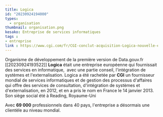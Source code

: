 ```yaml
---
title: Logica
id: "20230924194000"
types:
  - organisation
thumbnail: organisation.png
kesako: Entreprise de services informatiques
tags :
- entreprise
link : https://www.cgi.com/fr/CGI-conclut-acquisition-Logica-nouvelle-equipe-direction
---
```


Organisme de développement de la première version de Data.gouv.fr [[20230924193522]] **Logica** était une entreprise européenne qui fournissait des services en informatique,  avec une partie conseil, l'intégration de systèmes et l'externalisation. Logica a été rachetée par **CGI** un fournisseur mondial de services informatiques et de gestion des processus d'affaires qui offre des services de consultation, d'intégration de systèmes et d'externalisation, en 2012, et en a pris le nom en France le 14 janvier 2013. Son siège social été à Reading, Royaume-Uni

Avec **69 000** professionnels dans 40 pays,  l'entreprise a désormais une clientèle au niveau mondial.

 
